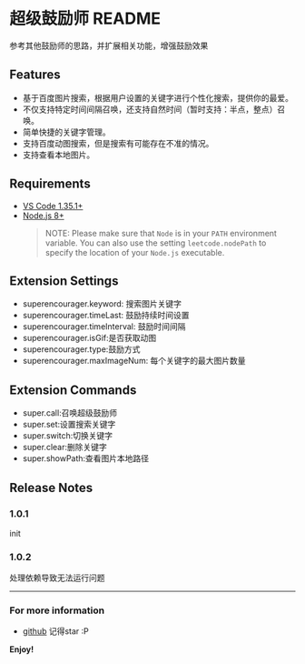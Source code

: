 # 超级鼓励师 README

参考其他鼓励师的思路，并扩展相关功能，增强鼓励效果

## Features

- 基于百度图片搜索，根据用户设置的关键字进行个性化搜索，提供你的最爱。
- 不仅支持特定时间间隔召唤，还支持自然时间（暂时支持：半点，整点）召唤。
- 简单快捷的关键字管理。
- 支持百度动图搜索，但是搜索有可能存在不准的情况。
- 支持查看本地图片。

## Requirements

- [VS Code 1.35.1+](https://code.visualstudio.com/)
- [Node.js 8+](https://nodejs.org)
  > NOTE: Please make sure that `Node` is in your `PATH` environment variable. You can also use the setting `leetcode.nodePath` to specify the location of your `Node.js` executable.

## Extension Settings

- superencourager.keyword: 搜索图片关键字
- superencourager.timeLast: 鼓励持续时间设置
- superencourager.timeInterval: 鼓励时间间隔
- superencourager.isGif:是否获取动图
- superencourager.type:鼓励方式
- superencourager.maxImageNum: 每个关键字的最大图片数量

## Extension Commands

- super.call:召唤超级鼓励师
- super.set:设置搜索关键字
- super.switch:切换关键字
- super.clear:删除关键字
- super.showPath:查看图片本地路径

## Release Notes

### 1.0.1

init

### 1.0.2

处理依赖导致无法运行问题

---

### For more information

- [github](https://github.com/weiweiwei256/super-encourager)   记得star :P

**Enjoy!**
